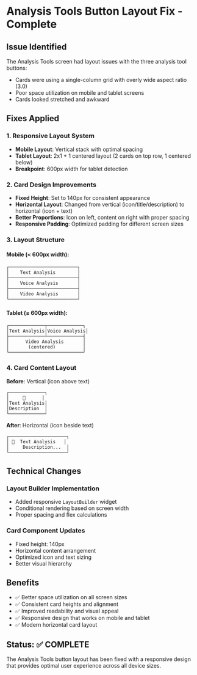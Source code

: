 # Analysis Tools Button Layout Fix - Complete

## Issue Identified
The Analysis Tools screen had layout issues with the three analysis tool buttons:
- Cards were using a single-column grid with overly wide aspect ratio (3.0)
- Poor space utilization on mobile and tablet screens
- Cards looked stretched and awkward

## Fixes Applied

### 1. Responsive Layout System
- **Mobile Layout**: Vertical stack with optimal spacing
- **Tablet Layout**: 2x1 + 1 centered layout (2 cards on top row, 1 centered below)
- **Breakpoint**: 600px width for tablet detection

### 2. Card Design Improvements
- **Fixed Height**: Set to 140px for consistent appearance
- **Horizontal Layout**: Changed from vertical (icon/title/description) to horizontal (icon + text)
- **Better Proportions**: Icon on left, content on right with proper spacing
- **Responsive Padding**: Optimized padding for different screen sizes

### 3. Layout Structure

#### Mobile (< 600px width):
```
┌─────────────────────────┐
│    Text Analysis        │
├─────────────────────────┤
│    Voice Analysis       │
├─────────────────────────┤
│    Video Analysis       │
└─────────────────────────┘
```

#### Tablet (≥ 600px width):
```
┌─────────────┬─────────────┐
│Text Analysis│Voice Analysis│
├─────────────┴─────────────┤
│      Video Analysis       │
│       (centered)          │
└───────────────────────────┘
```

### 4. Card Content Layout
**Before**: Vertical (icon above text)
```
┌─────────────┐
│     📝      │
│Text Analysis│
│Description  │
└─────────────┘
```

**After**: Horizontal (icon beside text)
```
┌─────────────────────┐
│ 📝  Text Analysis   │
│     Description...  │
└─────────────────────┘
```

## Technical Changes

### Layout Builder Implementation
- Added responsive `LayoutBuilder` widget
- Conditional rendering based on screen width
- Proper spacing and flex calculations

### Card Component Updates
- Fixed height: 140px
- Horizontal content arrangement
- Optimized icon and text sizing
- Better visual hierarchy

## Benefits
- ✅ Better space utilization on all screen sizes
- ✅ Consistent card heights and alignment
- ✅ Improved readability and visual appeal
- ✅ Responsive design that works on mobile and tablet
- ✅ Modern horizontal card layout

## Status: ✅ COMPLETE
The Analysis Tools button layout has been fixed with a responsive design that provides optimal user experience across all device sizes.
